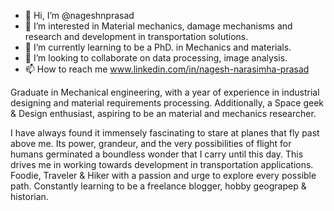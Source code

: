 - 👋 Hi, I’m @nageshnprasad
- 👀 I’m interested in Material mechanics, damage mechanisms and research and development in transportation solutions.
- 🌱 I’m currently learning to be a PhD. in Mechanics and materials.
- 💞️ I’m looking to collaborate on data processing, image analysis. 
- 📫 How to reach me www.linkedin.com/in/nagesh-narasimha-prasad

Graduate in Mechanical engineering, with a year of experience in industrial designing and material requirements processing. 
Additionally, a Space geek & Design enthusiast, aspiring to be an material and mechanics researcher. 

I have always found it immensely fascinating to stare at planes that fly past above me. Its power, grandeur, and the very possibilities of 
flight for humans germinated a boundless wonder that I carry until this day. This drives me in working towards development in transportation applications.
Foodie, Traveler & Hiker with a passion and urge to explore every possible path. Constantly learning to be a freelance blogger, hobby geograpep & historian.

<!---
nageshnprasad/nageshnprasad is a ✨ special ✨ repository because its `README.md` (this file) appears on your GitHub profile.
You can click the Preview link to take a look at your changes.
--->
